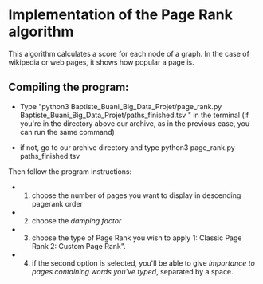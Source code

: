 # Implementation of the Page Rank algorithm

 This algorithm calculates a score for each node of a graph. In the case of wikipedia or web pages, it shows how popular a page is.

 ## Compiling the program:

- Type "python3 Baptiste_Buani_Big_Data_Projet/page_rank.py Baptiste_Buani_Big_Data_Projet/paths_finished.tsv " in the terminal
(if you're in the directory above our archive, as in the previous case, you can run the same command)


- if not, go to our archive directory and type python3 page_rank.py paths_finished.tsv 


Then follow the program instructions:


- 1. choose the number of pages you want to display in descending pagerank order

- 2. choose the *damping factor*

- 3. choose the type of Page Rank you wish to apply 
         1: Classic Page Rank 
         2: Custom Page Rank". 


- 4. if the second option is selected, you'll be able to give *importance to pages containing words you've typed*, separated by a space.

